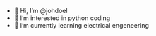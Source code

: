 - 👋 Hi, I’m @johdoel
- 👀 I’m interested in python coding
- 🌱 I’m currently learning electrical engeneering


<!---
johdoel/johdoel is a ✨ special ✨ repository because its `README.md` (this file) appears on your GitHub profile.
You can click the Preview link to take a look at your changes.
--->
